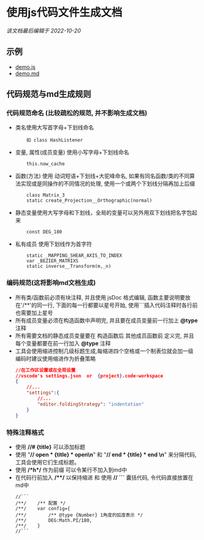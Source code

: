 <!--
 * @Author: Darth_Eternalfaith darth_ef@hotmail.com
 * @Date: 2022-10-20 21:19:37
 * @LastEditors: Darth_Eternalfaith darth_ef@hotmail.com
 * @LastEditTime: 2023-04-24 03:50:42
 * @FilePath: \site\js\import\Basics\tool\js_to_md\readme.md
 * @Description: 
 * 
 * Copyright (c) 2022 by Darth_Eternalfaith darth_ef@hotmail.com, All Rights Reserved. 
-->
# 使用js代码文件生成文档
*该文档最后编辑于 2022-10-20*

## 示例 
* [demo.js](./demo.js)
* [demo.md](./demo.md)

## 代码规范与md生成规则
### 代码规范命名 (比较疏松的规范, 并不影响生成文档)
* 类名使用大写首字母+下划线命名
    ```
        如 class HashListener
    ```
* 变量, 属性(成员变量) 使用小写字母+下划线命名 
    ``` 
        this.now_cache 
    ```
* 函数(方法) 使用 动词短语+下划线+大驼峰命名, 如果有同名函数/类的不同算法实现或是同操作的不同情况的处理, 使用一个或两个下划线分隔再加上后缀
    ```
        class Matrix_3
        static create_Projection__Orthographic(normal)
    ```
* 静态变量使用大写字母和下划线，全局的变量可以另外用双下划线把名字包起来
    ```
        const DEG_180
    ```
* 私有成员 使用下划线作为首字符
    ```
        static _MAPPING_SHEAR_AXIS_TO_INDEX
        var _BEZIER_MATRIXS
        static inverse__Transform(m,_n)
    ```
    

### 编码规范(这将影响md文档生成)
* 所有类/函数前必须有块注释, 并且使用 jsDoc 格式编辑, 函数主要说明要放在'/**'的同一行, 下面的每一行都要以星号开始, 使用```插入代码注释时各行前也需要加上星号
* 所有成员变量必须在构造函数中声明完, 并且要在成员变量前一行加上 **@type** 注释
* 所有需要文档的静态成员变量要在 构造函数后 其他成员函数前 定义完, 并且每个变量都要在前一行加入 **@type** 注释
* 工具会使用缩进控制几级标题生成,每缩进四个空格或一个制表位就会加一级 编码时建议使用缩进作为折叠策略 
    ```json
    //在工作区设置或在全局设置
    //vscode's settings.json  or  {project}.code-workspace
    {
        //...
        "settings":{
            //...
            "editor.foldingStrategy": "indentation"
        }
    }
    ```
### 特殊注释格式 
* 使用 **//# {title}** 可以添加标题
* 使用 "**// open * {title} * open\n**" 和 "**// end  * {title} * end \n**" 来分隔代码, 工具会使用它们生成标题。
* 使用 **/\*h\*/** 作为前缀 可以令某行不加入到md中
* 在代码行前加入 **/\*\*/** 以保持缩进 和 使用 **// ```** 囊括代码, 令代码直接放置在md中
    ```
    //```
    /**/    /** 配置 */
    /**/    var config={
    /**/        /** @type {Number} 1角度的弧度表示 */
    /**/        DEG:Math.PI/180,
    /**/    }
    //```
    ```
